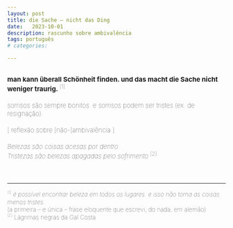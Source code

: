 ```yaml
---
layout: post
title: die Sache – nicht das Ding
date:   2023-10-01
description: rascunho sobre ambivalência
tags: português
# categories: 

---
```


<br>
<span style="font-size:15px;font-weight:lighter">
<b>man kann überall Schönheit finden. und das macht die Sache nicht weniger traurig.</b><sup> [1]</sup>
<br>
<br>
<span style="font-size:15px;font-weight:lighter">
sorrisos são sempre bonitos. e sorrisos podem ser tristes (ex. de resignação).
<br>
<br>
<span style="font-size:15px;font-weight:lighter">
[ reflexão sobre [não-]ambivalência ]
<br>
<br>
<span style="font-size:15px;font-weight:lighter">
<i>Belezas são coisas acesas por dentro
<br>Tristezas são belezas apagadas pelo sofrimento</i> <sup> [2]</sup>
<br>
<br>
<br>
<hr>
<sup style="font-size:60%">[1]</sup> <span style="font-size:14px;font-weight:lighter"> <i>é possível encontrar beleza em todos os lugares. e isso não torna as coisas menos tristes.</i> <br>(a primeira – e única – frase eloquente que escrevi, do nada, em alemão)</span>
<br><sup style="font-size:60%">[2]</sup> <span style="font-size:14px;font-weight:lighter"> Lágrimas negras da Gal Costa</span>

<!-- <br>you can find beauty everywhere. and that doesn't make things any less sad. -->